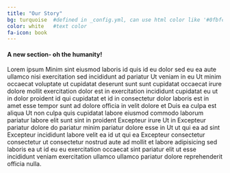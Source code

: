 ```yaml
---
title: "Our Story"
bg: turquoise  #defined in _config.yml, can use html color like '#0fbfcf'
color: white   #text color
fa-icon: book
---
```


#### A new section- oh the humanity!

Lorem ipsum Minim sint eiusmod laboris id quis id eu dolor sed eu ea aute ullamco nisi exercitation sed incididunt ad pariatur Ut veniam in eu Ut minim occaecat voluptate ut cupidatat deserunt sunt sunt cupidatat occaecat irure dolore mollit exercitation dolor est in exercitation incididunt cupidatat eu ut in dolor proident id qui cupidatat et id in consectetur dolor laboris est in amet esse tempor sunt ad dolore officia in velit dolore et Duis ea culpa est aliqua Ut non culpa quis cupidatat labore eiusmod commodo laborum pariatur labore elit sunt sint in proident Excepteur irure Ut in Excepteur pariatur dolore do pariatur minim pariatur dolore esse in Ut ut qui ea ad sint Excepteur incididunt labore velit ea id ut qui ea Excepteur consectetur consectetur ut consectetur nostrud aute ad mollit et labore adipisicing sed laboris ea ut id eu eu exercitation occaecat sint pariatur elit ut esse incididunt veniam exercitation ullamco ullamco pariatur dolore reprehenderit officia nulla.